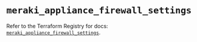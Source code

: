# `meraki_appliance_firewall_settings`

Refer to the Terraform Registry for docs: [`meraki_appliance_firewall_settings`](https://registry.terraform.io/providers/ciscodevnet/meraki/1.7.1/docs/resources/appliance_firewall_settings).
